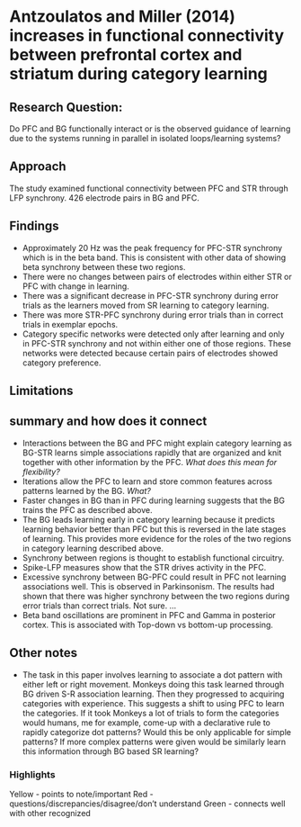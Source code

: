 # Antzoulatos and Miller (2014) increases in functional connectivity between prefrontal cortex and striatum during category learning

## Research Question:
Do PFC and BG functionally interact or is the observed guidance of learning due to the systems running in parallel in isolated loops/learning systems? 
## Approach
The study examined functional connectivity between PFC and STR through LFP synchrony. 426 electrode pairs in BG and PFC. 
## Findings
 - Approximately 20 Hz was the peak frequency for PFC-STR synchrony which is in the beta band. This is consistent with other data of showing beta synchrony between these two regions. 
- There were no changes between pairs of electrodes within either STR or PFC with change in learning. 
- There was a significant decrease in PFC-STR synchrony during error trials as the learners moved from SR learning to category learning. 
- There was more STR-PFC synchrony during error trials than in correct trials in exemplar epochs.
- Category specific networks were detected only after learning and only in PFC-STR synchrony and not within either one of those regions. These networks were detected because certain pairs of electrodes showed category preference. 
## Limitations

## summary and how does it connect
- Interactions between the BG and PFC might explain category learning as BG-STR learns simple associations rapidly that are organized and knit together with other information by the PFC. _What does this mean for flexibility?_
- Iterations allow the PFC to learn and store common features across patterns learned by the BG. _What?_
- Faster changes in BG than in PFC during learning suggests that the BG trains the PFC as described above. 
- The BG leads learning early in category learning because it predicts learning behavior better than PFC but this is reversed in the late stages of learning. This provides more evidence for the roles of the two regions in category learning described above. 
- Synchrony between regions is thought to establish functional circuitry. 
- Spike-LFP measures show that the STR drives activity in the PFC. 
- Excessive synchrony between BG-PFC could result in PFC not learning associations well. This is observed in Parkinsonism. The results had shown that there was higher synchrony between the two regions during error trials than correct trials. Not sure. …
- Beta band oscillations are prominent in PFC and Gamma in posterior cortex. This is associated with Top-down vs bottom-up processing. 
## Other notes
- The task in this paper involves learning to associate a dot pattern with either left or right movement. Monkeys doing this task learned through BG driven S-R association learning. Then they progressed to acquiring categories with experience. This suggests a shift to using PFC to learn the categories. If it took Monkeys a lot of trials to form the categories would humans, me for example, come-up with a declarative rule to rapidly categorize dot patterns? Would this be only applicable for simple patterns? If more complex patterns were given would be similarly learn this information through BG based SR learning?
### Highlights
Yellow - points to note/important 
Red - questions/discrepancies/disagree/don’t understand
Green - connects well with other recognized